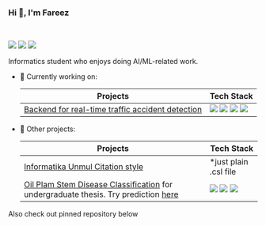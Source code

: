 ### Hi 👋, I'm Fareez

<br>

[![](https://img.shields.io/badge/website-000000?style=flat&logo=About.me&logoColor=white)](https://zeerafle.github.io)
[![](https://img.shields.io/badge/-LinkedIn-blue?style=flat&logo=linkedin)](https://linkedin.com/in/samfareez/)
[![](https://img.shields.io/badge/-Email-red?style=flat&logo=gmail&logoColor=white)](mailto:vsefareez@gmail.com)

Informatics student who enjoys doing AI/ML-related work.

- 🌱 Currently working on:

  | Projects | Tech Stack |
  | --- | --- |
  | [Backend for real-time traffic accident detection](https://github.com/zeerafle/cctv-inference) | ![](https://img.shields.io/badge/Python-FFD43B?style=for-the-badge&logo=python&logoColor=blue) ![](https://img.shields.io/badge/Flask-000000?style=for-the-badge&logo=flask&logoColor=white) ![](https://img.shields.io/badge/OpenCV-27338e?style=for-the-badge&logo=OpenCV&logoColor=white) ![](https://img.shields.io/badge/TensorFlow-FF6F00?style=for-the-badge&logo=tensorflow&logoColor=white) |

- 📌 Other projects:

  | Projects | Tech Stack |
  | --- | --- |
  | [Informatika Unmul Citation style](https://github.com/zeerafle/if-citation-style) | *just plain .csl file |
  | [Oil Plam Stem Disease Classification](https://github.com/zeerafle/oil-palm-stem) for undergraduate thesis. Try prediction [here](https://oil-palm-stem-prediction.fly.dev) | ![](https://img.shields.io/badge/Python-FFD43B?style=for-the-badge&logo=python&logoColor=blue) ![](https://img.shields.io/badge/scikit_learn-F7931E?style=for-the-badge&logo=scikit-learn&logoColor=white) ![](https://img.shields.io/badge/TensorFlow-FF6F00?style=for-the-badge&logo=tensorflow&logoColor=white)|

Also check out pinned repository below
